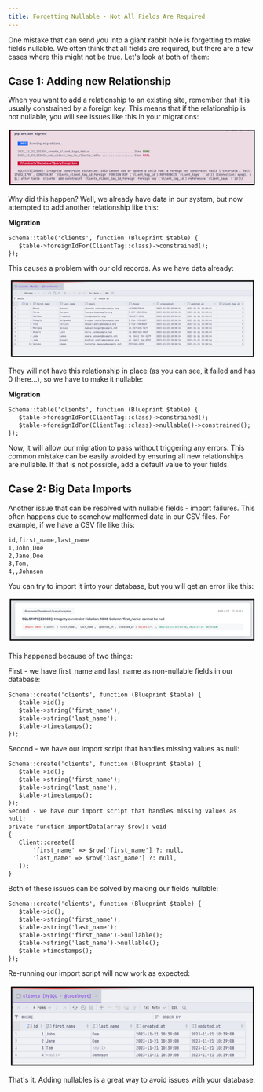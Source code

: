 ```yaml
---
title: Forgetting Nullable - Not All Fields Are Required
---
```

One mistake that can send you into a giant rabbit hole is forgetting to make fields nullable. We often think that all fields are required, but there are a few cases where this might not be true. Let's look at both of them:

## Case 1: Adding new Relationship

When you want to add a relationship to an existing site, remember that it is usually constrained by a foreign key. This means that if the relationship is not <span class="text-[13px] bg-[#EDEEF3] px-2 py-1">nullable,</span> you will see issues like this in your migrations:

![No image](/src/assets/51_img1.png)


Why did this happen? Well, we already have data in our system, but now attempted to add another relationship like this:

**Migration**

```
Schema::table('clients', function (Blueprint $table) {
   $table->foreignIdFor(ClientTag::class)->constrained();
});
```
This causes a problem with our old records. As we have data already:

![No image](/src/assets/51_img2.png)

They will not have this relationship in place (as you can see, it failed and has 0 there...), so we have to make it nullable:

**Migration**

```
Schema::table('clients', function (Blueprint $table) {
   $table->foreignIdFor(ClientTag::class)->constrained();
   $table->foreignIdFor(ClientTag::class)->nullable()->constrained();
});
```
Now, it will allow our migration to pass without triggering any errors. This common mistake can be easily avoided by ensuring all new relationships are nullable. If that is not possible, add a default value to your fields.

## Case 2: Big Data Imports

Another issue that can be resolved with nullable fields - import failures. This often happens due to somehow malformed data in our CSV files. For example, if we have a CSV file like this:

```
id,first_name,last_name
1,John,Doe
2,Jane,Doe
3,Tom,
4,,Johnson
```
You can try to import it into your database, but you will get an error like this:

![No image](/src/assets/51_img3.png)

This happened because of two things:

First - we have <span class="text-[13px] bg-[#EDEEF3] px-2 py-1">first_name</span> and <span class="text-[13px] bg-[#EDEEF3] px-2 py-1">last_name</span> as non-nullable fields in our database:

```
Schema::create('clients', function (Blueprint $table) {
   $table->id();
   $table->string('first_name');
   $table->string('last_name');
   $table->timestamps();
});
```

Second - we have our import script that handles missing values as null:

```
Schema::create('clients', function (Blueprint $table) {
   $table->id();
   $table->string('first_name');
   $table->string('last_name');
   $table->timestamps();
});
Second - we have our import script that handles missing values as null:
private function importData(array $row): void
{
   Client::create([
       'first_name' => $row['first_name'] ?: null,
       'last_name' => $row['last_name'] ?: null,
   ]);
}
```

Both of these issues can be solved by making our fields nullable:

```
Schema::create('clients', function (Blueprint $table) {
   $table->id();
   $table->string('first_name');
   $table->string('last_name');
   $table->string('first_name')->nullable();
   $table->string('last_name')->nullable();
   $table->timestamps();
});
```

Re-running our import script will now work as expected:

![No image](/src/assets/51_img4.png)

That's it. Adding nullables is a great way to avoid issues with your database. 